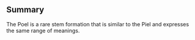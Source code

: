 ## Summary
The Poel is a rare stem formation that is similar to the Piel and expresses the same range of meanings. 
